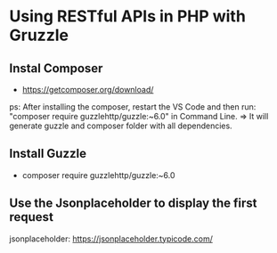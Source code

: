 # Using RESTful APIs in PHP with Gruzzle


## Instal Composer
* https://getcomposer.org/download/

ps: After installing the composer, restart the VS Code and then run:  "composer require guzzlehttp/guzzle:~6.0" in Command Line.
=> It will generate guzzle and composer folder with all dependencies.

## Install Guzzle

* composer require guzzlehttp/guzzle:~6.0

## Use the Jsonplaceholder to display the first request

jsonplaceholder: https://jsonplaceholder.typicode.com/